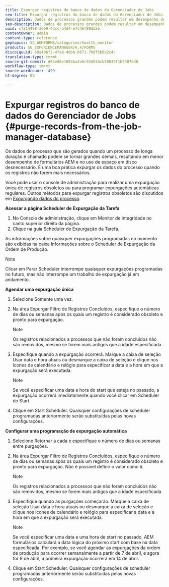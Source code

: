 ```yaml
---
title: Expurgar registros do banco de dados do Gerenciador de Jobs
seo-title: Expurgar registros do banco de dados do Gerenciador de Jobs
description: Dados de processos grandes podem resultar em desempenho de formulários de AEM menor. É uma boa prática expurgar os dados do processo quando os registros não forem mais necessários.
seo-description: Dados de processos grandes podem resultar em desempenho de formulários de AEM menor. É uma boa prática expurgar os dados do processo quando os registros não forem mais necessários.
uuid: cf214498-36e9-4dcc-b4d4-e7c46f80dbab
contentOwner: admin
content-type: reference
geptopics: SG_AEMFORMS/categories/health_monitor
products: SG_EXPERIENCEMANAGER/6.4/FORMS
discoiquuid: 69a406f2-4fa8-40bb-b671-7b0f5b6a2c4c
translation-type: tm+mt
source-git-commit: d04e08e105bba2e6c92d93bcb58839f1b5307bd8
workflow-type: tm+mt
source-wordcount: '499'
ht-degree: 0%

---
```



# Expurgar registros do banco de dados do Gerenciador de Jobs {#purge-records-from-the-job-manager-database}

Os dados do processo que são gerados quando um processo de longa duração é chamado podem se tornar grandes demais, resultando em menor desempenho de formulários AEM e no uso de espaço em disco desnecessário. É uma boa prática expurgar os dados do processo quando os registros não forem mais necessários.

Você pode usar o console de administração para realizar uma expurgação única de registros obsoletos ou para programar expurgações automáticas regulares. Outros métodos para expurgar registros obsoletos são discutidos em [Expurgando dados do processo](/help/forms/using/admin-help/purging-process-data.md#purging-process-data).

**Acessar a página Scheduler de Expurgação da Tarefa**

1. No Console de administração, clique em Monitor de integridade no canto superior direito da página.
1. Clique na guia Scheduler de Expurgação da Tarefa.

As informações sobre quaisquer expurgações programadas no momento são exibidas na caixa Informações sobre o Scheduler de Expurgação da Ordem de Produção.

>[!NOTE]
>
>Clicar em Parar Scheduler interrompe quaisquer expurgações programadas no futuro, mas não interrompe um trabalho de expurgação já em andamento.

**Agendar uma expurgação única**

1. Selecione Somente uma vez.
1. Na área Expurgar Filtro de Registros Concluídos, especifique o número de dias ou semanas após os quais um registro é considerado obsoleto e pronto para expurgação.

   >[!NOTE]
   >
   >Os registros relacionados a processos que não foram concluídos não são removidos, mesmo se forem mais antigos que a idade especificada.

1. Especifique quando a expurgação ocorrerá. Marque a caixa de seleção Usar data e hora atuais ou desmarque a caixa de seleção e clique nos ícones de calendário e relógio para especificar a data e a hora em que a expurgação será executada.

   >[!NOTE]
   >
   >Se você especificar uma data e hora do start que esteja no passado, a expurgação ocorrerá imediatamente quando você clicar em Scheduler do Start.

1. Clique em Start Scheduler. Quaisquer configurações de scheduler programadas anteriormente serão substituídas pelas novas configurações.

**Configurar uma programação de expurgação automática**

1. Selecione Retornar a cada e especifique o número de dias ou semanas entre purgações.
1. Na área Expurgar Filtro de Registros Concluídos, especifique o número de dias ou semanas após os quais um registro é considerado obsoleto e pronto para expurgação. Não é possível definir o valor como `0`.

   >[!NOTE]
   >
   >Os registros relacionados a processos que não foram concluídos não são removidos, mesmo se forem mais antigos que a idade especificada.

1. Especifique quando as purgações começarão. Marque a caixa de seleção Usar data e hora atuais ou desmarque a caixa de seleção e clique nos ícones de calendário e relógio para especificar a data e a hora em que a expurgação será executada.

   >[!NOTE]
   >
   >Se você especificar uma data e uma hora de start no passado, AEM formulários calculará a data lógica do próximo start com base na data especificada. Por exemplo, se você agendar as expurgações da ordem de produção para ocorrer semanalmente a partir de 7 de abril, e agora for 9 de abril, a primeira expurgação ocorrerá em 14 de abril.

1. Clique em Start Scheduler. Quaisquer configurações de scheduler programadas anteriormente serão substituídas pelas novas configurações.

